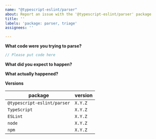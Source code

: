 ```yaml
---
name: "@typescript-eslint/parser"
about: Report an issue with the '@typescript-eslint/parser' package
title: ''
labels: 'package: parser, triage'
assignees: ''

---
```


**What code were you trying to parse?**

```ts
// Please put code here
```

**What did you expect to happen?**

**What actually happened?**

**Versions**

| package                     | version |
| --------------------------- | ------- |
| `@typescript-eslint/parser` | `X.Y.Z` |
| `TypeScript`                | `X.Y.Z` |
| `ESLint`                    | `X.Y.Z` |
| `node`                      | `X.Y.Z` |
| `npm`                       | `X.Y.Z` |
